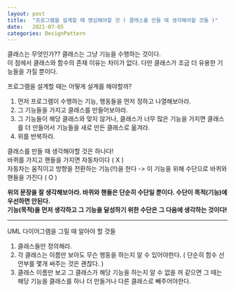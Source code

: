 ```yaml
---
layout: post
title:  "프로그램을 설계할 때 명심해야할 것 ( 클래스를 만들 때 생각해야할 것들 )"
date:   2021-07-05
categories: DesignPattern
---
```


클래스는 무엇인가?? 클래스는 그냥 기능을 수행하는 것이다.      
이 점에서 클래스와 함수의 존재 이유는 차이가 없다. 다만 클래스가 조금 더 유용한 기능들을 가질 뿐이다.      

프로그램을 설계할 때는 어떻게 설계를 해야할까?             

1. 먼저 프로그램이 수행하는 기능, 행동들을 먼저 정하고 나열해보아라.           
2. 그 기능들을 가지고 클래스를 만들어보아라.       
3. 그 기능들이 해당 클래스와 맞지 않거나, 클래스가 너무 많은 기능을 가지면 클래스를 더 만들어서 기능들을 새로 만든 클래스로 옮겨라.               
4. 위를 반복하라.            

클래스를 만들 때 생각해야할 것은 하나다!          
바퀴를 가지고 핸들을 가지면 자동차이다 ( X )             
자동차는 움직이고 방향을 전환하는 기능(!!)을 한다 -> 이 기능을 위해 수단으로 바퀴와 핸들을 가진다 ( O )       

**위의 문장을 잘 생각해보아라. 바퀴와 핸들은 단순히 수단일 뿐이다. 수단이 목적(기능)에 우선하면 안된다.**                 
**기능(목적)을 먼저 생각하고 그 기능을 달성하기 위한 수단은 그 다음에 생각하는 것이다!**                     

----------------------------                              

UML 다이어그램을 그릴 때 알아야 할 것들                  

1. 클래스들만 정의해라.          
2. 각 클래스는 이름만 보아도 무슨 행동을 하는지 알 수 있어야한다. ( 단순히 함수 선언부를 몇개 써주는 것은 괜찮다. )            
3. 클래스 이름만 보고 그 클래스가 해당 기능을 하는지 알 수 없을 꺼 같으면 그 때는 해당 기능을 클래스를 하나 더 만들거나 다른 클래스로 빼주어야한다.